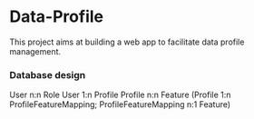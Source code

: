 # Data-Profile

This project aims at building a web app to facilitate data profile management.

### Database design
User n:n Role
User 1:n Profile
Profile n:n Feature (Profile 1:n ProfileFeatureMapping; ProfileFeatureMapping n:1 Feature)
